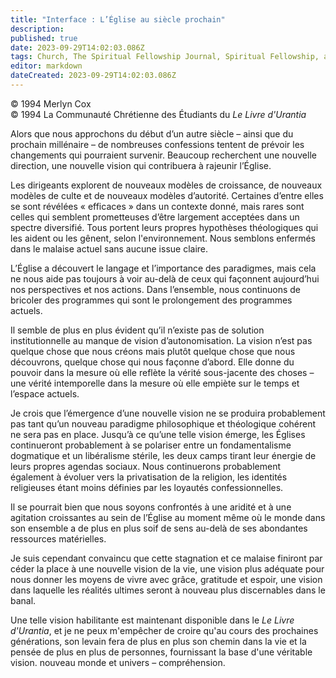 ```yaml
---
title: "Interface : L’Église au siècle prochain"
description: 
published: true
date: 2023-09-29T14:02:03.086Z
tags: Church, The Spiritual Fellowship Journal, Spiritual Fellowship, article
editor: markdown
dateCreated: 2023-09-29T14:02:03.086Z
---
```


<p class="v-card v-sheet theme--light gray lighten-3 px-2">© 1994 Merlyn Cox<br>© 1994 La Communauté Chrétienne des Étudiants du <i>Le Livre d'Urantia</i></p>


Alors que nous approchons du début d’un autre siècle – ainsi que du prochain millénaire – de nombreuses confessions tentent de prévoir les changements qui pourraient survenir. Beaucoup recherchent une nouvelle direction, une nouvelle vision qui contribuera à rajeunir l’Église.

Les dirigeants explorent de nouveaux modèles de croissance, de nouveaux modèles de culte et de nouveaux modèles d’autorité. Certaines d’entre elles se sont révélées « efficaces » dans un contexte donné, mais rares sont celles qui semblent prometteuses d’être largement acceptées dans un spectre diversifié. Tous portent leurs propres hypothèses théologiques qui les aident ou les gênent, selon l'environnement. Nous semblons enfermés dans le malaise actuel sans aucune issue claire.

L’Église a découvert le langage et l’importance des paradigmes, mais cela ne nous aide pas toujours à voir au-delà de ceux qui façonnent aujourd’hui nos perspectives et nos actions. Dans l’ensemble, nous continuons de bricoler des programmes qui sont le prolongement des programmes actuels.

Il semble de plus en plus évident qu’il n’existe pas de solution institutionnelle au manque de vision d’autonomisation. La vision n’est pas quelque chose que nous créons mais plutôt quelque chose que nous découvrons, quelque chose qui nous façonne d’abord. Elle donne du pouvoir dans la mesure où elle reflète la vérité sous-jacente des choses – une vérité intemporelle dans la mesure où elle empiète sur le temps et l’espace actuels.

Je crois que l’émergence d’une nouvelle vision ne se produira probablement pas tant qu’un nouveau paradigme philosophique et théologique cohérent ne sera pas en place. Jusqu’à ce qu’une telle vision émerge, les Églises continueront probablement à se polariser entre un fondamentalisme dogmatique et un libéralisme stérile, les deux camps tirant leur énergie de leurs propres agendas sociaux. Nous continuerons probablement également à évoluer vers la privatisation de la religion, les identités religieuses étant moins définies par les loyautés confessionnelles.

Il se pourrait bien que nous soyons confrontés à une aridité et à une agitation croissantes au sein de l’Église au moment même où le monde dans son ensemble a de plus en plus soif de sens au-delà de ses abondantes ressources matérielles.

Je suis cependant convaincu que cette stagnation et ce malaise finiront par céder la place à une nouvelle vision de la vie, une vision plus adéquate pour nous donner les moyens de vivre avec grâce, gratitude et espoir, une vision dans laquelle les réalités ultimes seront à nouveau plus discernables dans le banal.

Une telle vision habilitante est maintenant disponible dans le _Le Livre d'Urantia_, et je ne peux m'empêcher de croire qu'au cours des prochaines générations, son levain fera de plus en plus son chemin dans la vie et la pensée de plus en plus de personnes, fournissant la base d'une véritable vision. nouveau monde et univers – compréhension.

